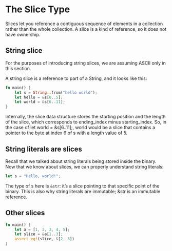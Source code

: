 # The Slice Type

Slices let you reference a contiguous sequence of elements in a collection rather than the whole collection. 
A slice is a kind of reference, so it does not have ownership.

## String slice

For the purposes of introducing string slices, we are assuming ASCII only in this section.

A string slice is a reference to part of a String, and it looks like this:

```rust
fn main() {
    let s = String::from("hello world");
    let hello = &s[0..5];
    let world = &s[6..11];
}
```

Internally, the slice data structure stores the starting position and the length of the slice, 
which corresponds to ending_index minus starting_index. So, in the case of let world = &s[6..11];, 
world would be a slice that contains a pointer to the byte at index 6 of s with a length value of 5.

## String literals are slices

Recall that we talked about string literals being stored inside the binary. Now that we know about slices, 
we can properly understand string literals:

```rust
let s = "Hello, world!";
```

The type of s here is `&str`: it’s a slice pointing to that specific point of the binary. 
This is also why string literals are immutable; &str is an immutable reference.

## Other slices 

```rust
fn main() {
    let a = [1, 2, 3, 4, 5];
    let slice = &a[1..3];
    assert_eq!(slice, &[2, 3])
}
```